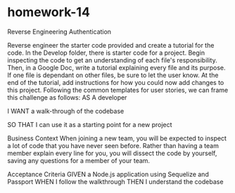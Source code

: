# homework-14
Reverse Engineering Authentication


Reverse engineer the starter code provided and create a tutorial for the code.
In the Develop folder, there is starter code for a project. Begin inspecting the code to get an understanding of each file's responsibility. Then, in a Google Doc, write a tutorial explaining every file and its purpose. If one file is dependant on other files, be sure to let the user know.
At the end of the tutorial, add instructions for how you could now add changes to this project.
Following the common templates for user stories, we can frame this challenge as follows:
AS A developer

I WANT a walk-through of the codebase

SO THAT I can use it as a starting point for a new project

Business Context
When joining a new team, you will be expected to inspect a lot of code that you have never seen before. Rather than having a team member explain every line for you, you will dissect the code by yourself, saving any questions for a member of your team.

Acceptance Criteria
GIVEN a Node.js application using Sequelize and Passport
WHEN I follow the walkthrough
THEN I understand the codebase
